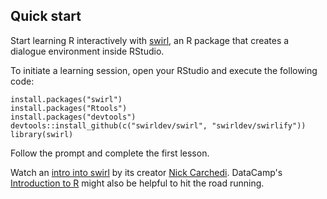 
## Quick start

Start learning R interactively with [swirl](http://swirlstats.com/students.html), an R package that creates a dialogue environment inside RStudio.  

To initiate a learning session, open your RStudio and execute the following code:  

```
install.packages("swirl")  
install.packages("Rtools")  
install.packages("devtools")  
devtools::install_github(c("swirldev/swirl", "swirldev/swirlify"))  
library(swirl)  
```

Follow the prompt and complete the first lesson.

Watch an [intro into swirl](https://www.youtube.com/watch?v=S1tBTlrx0JY) by its creator [Nick Carchedi](http://nickcarchedi.com/). DataCamp's [Introduction to R](https://www.datacamp.com/courses/introduction-to-r) might also be helpful to hit the road running. 